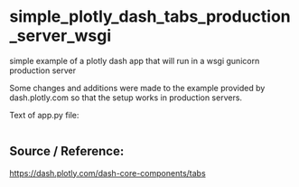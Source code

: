 # simple_plotly_dash_tabs_production_server_wsgi

simple example of a plotly dash app that will run in a wsgi gunicorn production server

Some changes and additions were made to the example provided by dash.plotly.com so that the setup works in production servers.

Text of app.py file:
```

```




## Source / Reference:
https://dash.plotly.com/dash-core-components/tabs
